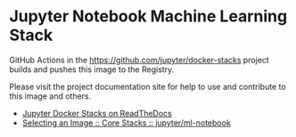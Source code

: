 # Jupyter Notebook Machine Learning Stack

GitHub Actions in the <https://github.com/jupyter/docker-stacks> project builds and pushes this image to the Registry.

Please visit the project documentation site for help to use and contribute to this image and others.

- [Jupyter Docker Stacks on ReadTheDocs](https://jupyter-docker-stacks.readthedocs.io/en/latest/index.html)
- [Selecting an Image :: Core Stacks :: jupyter/ml-notebook](https://jupyter-docker-stacks.readthedocs.io/en/latest/using/selecting.html#jupyter-ml-notebook)
